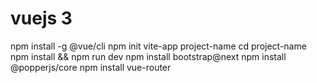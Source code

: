 # vuejs 3
npm install -g @vue/cli
npm init vite-app project-name
cd project-name
npm install && npm run dev
npm install bootstrap@next
npm install @popperjs/core
npm install vue-router
